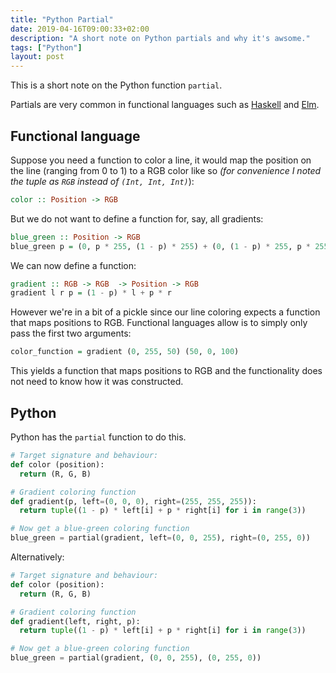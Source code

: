```yaml
---
title: "Python Partial"
date: 2019-04-16T09:00:33+02:00
description: "A short note on Python partials and why it's awsome."
tags: ["Python"]
layout: post
---
```

This is a short note on the Python function `partial`.

<!--more-->

Partials are very common in functional languages such as [Haskell](https://www.haskell.org/) and [Elm](https://elm-lang.org/).

## Functional language
Suppose you need a function to color a line, it would map the position on the line (ranging from 0 to 1) to a RGB color like so
_(for convenience I noted the tuple as `RGB` instead of `(Int, Int, Int)`_):

```haskell
color :: Position -> RGB
```

But we do not want to define a function for, say, all gradients:

```haskell
blue_green :: Position -> RGB
blue_green p = (0, p * 255, (1 - p) * 255) + (0, (1 - p) * 255, p * 255)
```

We can now define a function:

```haskell
gradient :: RGB -> RGB  -> Position -> RGB
gradient l r p = (1 - p) * l + p * r
```

However we're in a bit of a pickle since our line coloring expects a function that maps positions to RGB. Functional languages allow is to simply only pass the first two arguments:

```haskell
color_function = gradient (0, 255, 50) (50, 0, 100)
```

This yields a function that maps positions to RGB and the functionality does not need to know how it was constructed.

## Python
Python has the `partial` function to do this.

```python
# Target signature and behaviour:
def color (position):
  return (R, G, B)

# Gradient coloring function
def gradient(p, left=(0, 0, 0), right=(255, 255, 255)):
  return tuple((1 - p) * left[i] + p * right[i] for i in range(3))

# Now get a blue-green coloring function
blue_green = partial(gradient, left=(0, 0, 255), right=(0, 255, 0))
```

Alternatively:
```python
# Target signature and behaviour:
def color (position):
  return (R, G, B)

# Gradient coloring function
def gradient(left, right, p):
  return tuple((1 - p) * left[i] + p * right[i] for i in range(3))

# Now get a blue-green coloring function
blue_green = partial(gradient, (0, 0, 255), (0, 255, 0))
```
